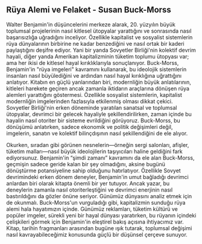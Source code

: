 ## Rüya Alemi ve Felaket - Susan Buck-Morss

Walter Benjamin'in düşüncelerini merkeze alarak, 20. yüzyılın büyük toplumsal projelerinin nasıl kitlesel ütopyalar yarattığını ve sonrasında nasıl başarısızlığa uğradığını inceliyor. Özellikle kapitalist ve sosyalist sistemlerin rüya dünyalarının birbirine ne kadar benzediğini ve nasıl ortak bir kaderi paylaştığını deşifre ediyor. Yani bir yanda Sovyetler Birliği'nin kolektif devrim hayali, diğer yanda Amerikan kapitalizminin tüketim toplumu ütopyası var; ama her ikisi de kitlesel hayal kırıklıklarıyla sonuçlanıyor. Buck-Morss, Benjamin'in "rüya imgeleri" kavramını kullanarak, bu ideolojik sistemlerin insanları nasıl büyülediğini ve ardından nasıl hayal kırıklığına uğrattığını anlatıyor. Kitabın en güçlü yanlarından biri, modernliğin büyük anlatılarının, kitleleri harekete geçiren ancak zamanla iktidarın araçlarına dönüşen rüya alemleri yarattığını göstermesi. Özellikle sosyalist sistemlerin, kapitalist modernliğin imgelerinden fazlasıyla etkilenmiş olması dikkat çekici. Sovyetler Birliği'nin erken döneminde yaratılan sanatsal ve toplumsal ütopyalar, devrimci bir gelecek hayaliyle şekillendirilirken, zaman içinde bu hayalin nasıl otoriter bir sisteme evrildiğini görüyoruz. Buck-Morss, bu dönüşümü anlatırken, sadece ekonomik ve politik değişimleri değil, imgelerin, sanatın ve kolektif bilinçdışının nasıl şekillendiğini de ele alıyor.

Okurken, sıradan gibi görünen nesnelerin—örneğin sergi salonları, afişler, tüketim malları—nasıl büyük ideolojilerin taşıyıcıları haline geldiğini fark ediyorsunuz. Benjamin'in “şimdi zamanı” kavramını da ele alan Buck-Morss, geçmişin sadece geride kalan bir şey olmadığını, aksine bugünü dönüştürme potansiyeline sahip olduğunu hatırlatıyor. Özellikle Sovyet devrimindeki erken dönem deneyler, Benjamin'in umut bağladığı devrimci anlardan biri olarak kitapta önemli bir yer tutuyor. Ancak yazar, bu deneylerin zamanla nasıl otoriterleştiğini ve devrimci enerjinin nasıl bastırıldığını da gözler önüne seriyor. Günümüz dünyasını analiz etmek için de okunmalı. Buck-Morss'un vurguladığı gibi, kapitalizmin sunduğu rüya alemi hala hayatımızın içinde. Günümüz reklamları, tüketim kültürü ve popüler imgeler, sürekli yeni bir hayal dünyası yaratırken, bu rüyanın içindeki çelişkileri görmek için Benjamin'in eleştirel bakış açısına ihtiyacımız var. Kitap, tarihin fragmanları arasından bugüne ışık tutarak, toplumsal değişimi nasıl kavrayabileceğimiz konusunda güçlü bir düşünsel çerçeve sunuyor.